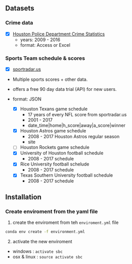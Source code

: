 
## Datasets

### Crime data
- [x] [Houston Police Department Crime Statistics](http://www.houstontx.gov/police/cs/crime-stats-archives.htm)
	- years: 2009 - 2016
	- format: Access or Excel

### Sports Team schedule & scores

- [x] [sportradar.us](https://developer.sportradar.com/)
-  Multiple sports scores + other data.
-  offers a free 90 day data trial (API) for new users.
- format: JSON

	-  [x] Houston Texans game schedule
		- 17 years of every NFL score from sportradar.us
		- 2001 - 2017
		- date_time|home|h_score|away|a_score|winner
	-  [x] Houston Astros game schedule
		- 2008 - 2017 Houston Astros regular season
		- site
	-  [ ] Houston Rockets game schedule
	-  [x] University of Houston football schedule
		- 2008 - 2017 schedule
	-  [x] Rice University football schelude
		- 2008 - 2017 schedule
	-  [x] Texas Southern University football schedule
		- 2008 - 2017 schedule


## Installation

### Create enviroment from the yaml file

1. create the enviroment from teh `enviroment.yml` file

```bash
conda env create -f environment.yml
```

2. activate the new enviroment

- windows : `activate sbc`
- osx & linux : `source activate sbc`
